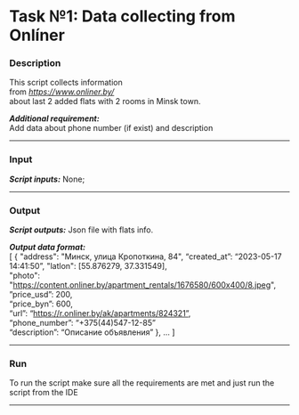 # Task №1: Data collecting from Onlíner
### Description
This script collects information 
<br/> from *https://www.onliner.by/* 
<br/> about last 2 added flats with 2 rooms in Minsk town.

***Additional requirement:***  
Add data about phone number (if exist) and description
___
### Input
***Script inputs:*** None;
___
### Output
***Script outputs:*** Json file with flats info.  

***Output data format:***  
[ { "address": "Минск, улица Кропоткина, 84",
“created_at”: “2023-05-17 14:41:50”,
"latlon": [55.876279, 37.331549],  
"photo": "https://content.onliner.by/apartment_rentals/1676580/600x400/8.jpeg",  
”price_usd”: 200,  
“price_byn”: 600,  
“url”: “https://r.onliner.by/ak/apartments/824321”,  
“phone_number”: “+375(44)547-12-85”  
“description”: “Описание объявления” }, ... ]  
___
### Run

To run the script make sure all the requirements are met and just run the script from the IDE
___